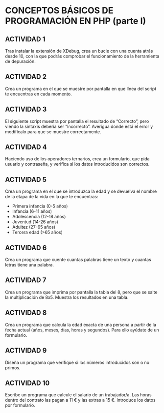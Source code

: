 
# CONCEPTOS BÁSICOS DE PROGRAMACIÓN EN PHP (parte I)
## ACTIVIDAD 1

Tras instalar la extensión de XDebug, crea un bucle con una cuenta atrás desde 10, con la que podrás comprobar el funcionamiento de la herramienta de depuración.

## ACTIVIDAD 2

Crea un programa en el que se muestre por pantalla en que línea del script te encuentras en cada momento.

## ACTIVIDAD 3

El siguiente script muestra por pantalla el resultado de “Correcto”, pero viendo la sintaxis debería ser “Incorrecto”. Averigua donde está el error y modifícalo para que se muestre correctamente.

## ACTIVIDAD 4

Haciendo uso de los operadores ternarios, crea un formulario, que pida usuario y contraseña, y verifica si los datos introducidos son correctos.

## ACTIVIDAD 5

Crea un programa en el que se introduzca la edad y se devuelva el nombre de la etapa de la vida en la que te encuentras:

*	Primera infancia (0-5 años)
*	Infancia (6-11 años)
*	Adolescencia (12-18 años)
*	Juventud (14-26 años)
*	Adultez (27-65 años)
*	Tercera edad (>65 años)

## ACTIVIDAD 6

Crea un programa que cuente cuantas palabras tiene un texto y cuantas letras tiene una palabra.

## ACTIVIDAD 7

Crea un programa que imprima por pantalla la tabla del 8, pero que se salte la multiplicación de 8x5. Muestra los resultados en una tabla.

## ACTIVIDAD 8

Crea un programa que calcula la edad exacta de una persona a partir de la fecha actual (años, meses, días, horas y segundos). Para ello ayúdate de un formulario.


## ACTIVIDAD 9

Diseña un programa que verifique si los números introducidos son o no primos.

## ACTIVIDAD 10

Escribe un programa que calcule el salario de un trabajador/a. Las horas dentro del contrato las pagan a 11 € y las extras a 15 €. Introduce los datos por formulario.


